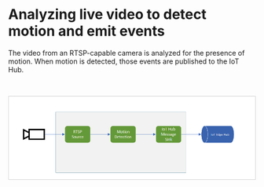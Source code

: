 # Analyzing live video to detect motion and emit events

The video from an RTSP-capable camera is analyzed for the presence of motion. When motion is detected, those events are published to the IoT Hub. 

<br>
<p align="center">
  <img src="./topology.png" title="Analyzing live video to detect motion and emit events"/>
</p>
<br>
